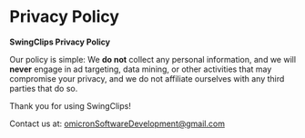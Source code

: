 # Privacy Policy

<b>SwingClips Privacy Policy</b>

Our policy is simple: We <b>do not</B> collect any personal information, and we will <b>never</b> engage in ad targeting, data mining, or other activities that may compromise your privacy, and we do not affiliate ourselves with any third parties that do so.

Thank you for using SwingClips!

Contact us at: <a href = "mailto: omicronsoftwaredevelopment@gmail.com">omicronSoftwareDevelopment@gmail.com</a>
